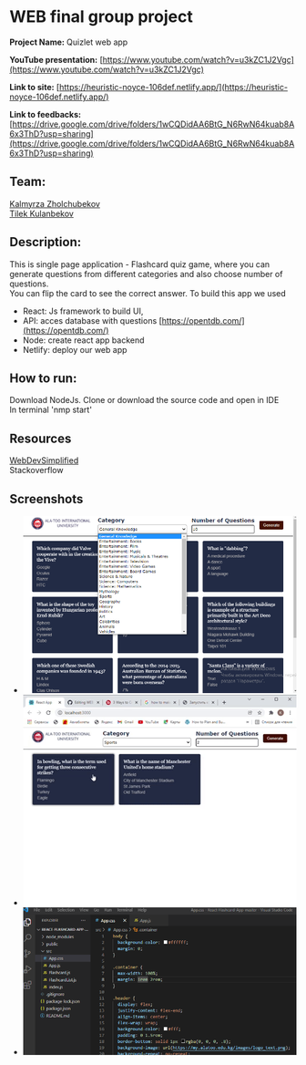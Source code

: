 # WEB final group project

**Project Name:** Quizlet web app

**YouTube presentation:** [https://www.youtube.com/watch?v=u3kZC1J2Vgc](https://www.youtube.com/watch?v=u3kZC1J2Vgc)

**Link to site:** [https://heuristic-noyce-106def.netlify.app/](https://heuristic-noyce-106def.netlify.app/)

**Link to feedbacks:** [https://drive.google.com/drive/folders/1wCQDidAA6BtG_N6RwN64kuab8A6x3ThD?usp=sharing](https://drive.google.com/drive/folders/1wCQDidAA6BtG_N6RwN64kuab8A6x3ThD?usp=sharing)


## Team:
[Kalmyrza Zholchubekov](https://github.com/KalmyrzaFx)  
[Tilek Kulanbekov](https://github.com/TilekKulanbekov)

## Description:  
This is single page application - Flashcard quiz game, where you can generate questions from different categories and also choose number of questions.  
You can flip the card to see the correct answer. To build this app we used 
- React: Js framework to build UI,
- API:  acces database with questions [https://opentdb.com/](https://opentdb.com/)
- Node:  create react app backend 
- Netlify: deploy our web app

## How to run:
Download NodeJs. Clone or download the source code and open in IDE  
In terminal 'nmp start'

## Resources  
[WebDevSimplified](https://www.youtube.com/watch?v=hEtZ040fsD8&t=2715s&ab_channel=WebDevSimplified)  
Stackoverflow 


## Screenshots  
- ![](/Screenshots/website.png)
- ![](/Screenshots/giphy.gif)
- ![](/Screenshots/VsCode.PNG)
